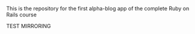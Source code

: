 This is the repository for the first alpha-blog app of the complete Ruby on Rails course

TEST MIRRORING
